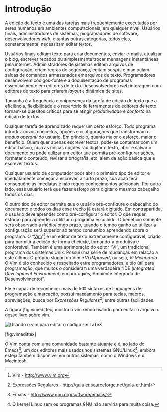 Introdução
==========

A edição de texto é uma das tarefas mais frequentemente executadas por
seres humanos em ambientes computacionais, em qualquer nível. Usuários
finais, administradores de sistemas, programadores de software,
desenvolvedores *web*, e tantas outras categorias, todos
eles, constantemente, necessitam editar textos.

Usuários finais editam texto para criar documentos, enviar e-mails,
atualizar o blog, escrever recados ou simplesmente trocar mensagens
instantâneas pela internet. Administradores de sistemas editam arquivos
de configuração, criam regras de segurança, editam
*scripts* e manipulam saídas de comandos armazenados em
arquivos de texto. Programadores desenvolvem códigos-fonte e a
documentação de programas essencialmente em editores de texto.
Desenvolvedores *web* interagem com editores de texto para
criarem *layout* e dinâmica de sites.

Tamanha é a frequência e onipresença da tarefa de edição de texto que a
eficiência, flexibilidade e o repertório de ferramentas de editores de
texto tornam-se quesitos críticos para se atingir
*produtividade* e *conforto* na edição de
textos.

Qualquer tarefa de aprendizado requer um certo esforço. Todo programa
introduz novos conceitos, opções e configurações que transformam o
*modus operanti* do usuário. Em princípio, quanto maior o esforço, maior
o benefício. Quem quer apenas escrever textos, pode-se contentar com um
editor básico, cuja as únicas opções são digitar o texto, abrir e salvar
o documento ou pode utilizar um editor que permita pré-configurar ações,
formatar o conteúdo, revisar a ortografia, etc, além da ação básica que
é escrever textos.

Qualquer usuário de computador pode abrir o primeiro tipo de editor e
imediatamente começar a escrever, a curto prazo, sua ação terá
consequências imediatas e não requer conhecimentos adicionais. Por outro
lado, esse usuário terá que fazer esforço para digitar o mesmos
cabeçalho todos os dias.

O outro tipo de editor permite que o usuário pré-configure o cabeçalho
do documento e todos os dias esse trecho já estará digitado. Em
contrapartida, o usuário deve aprender como pré-configurar o editor. O
que requer esforço para aprender a utilizar o programa escolhido. O
benefício somente será observado a médio/longo prazo, quando o tempo
ganho ao utilizar a configuração será superior ao tempo consumido
aprendendo sobre o programa. O “[Vim](http://www.vim.org)”[^1] é um
editor de texto extremamente configurável, criado para permitir a edição
de forma eficiente, tornando-a produtiva e confortável. Também é uma
aprimoração do editor “Vi”, um tradicional programa dos sistemas Unix.
Possui uma série de mudanças em relação a este último. O próprio slogan
do Vim é *Vi IMproved*, ou seja, *Vi
Melhorado*. O Vim é tão conhecido e respeitado entre
programadores, e tão útil para programação, que muitos o consideram uma
verdadeira “IDE (*Integrated Development Environment*, em português,
Ambiente Integrado de Desenvolvimento)”.

Ele é capaz de reconhecer mais de 500 sintaxes de linguagens de
programação e marcação, possui mapeamento para teclas, macros,
abreviações, busca por *Expressões
Regulares*[^2], entre outras facilidades.

A figura [fig:vimedittex] mostra o vim sendo usando para editar o
arquivo o desse livro sobre vim.

![Usando o vim para editar o código em LaTeX](img/vimedittex)

[fig:vimedittex]

O Vim conta com uma comunidade bastante atuante e é, ao lado do
Emacs[^3], um dos editores mais usados nos sistemas GNU/Linux[^4],
embora esteja também disponível em outros sistemas, como o Windows e o
Macintosh.

[^1]: Vim - <http://www.vim.org>

[^2]: Expressões Regulares - <http://guia-er.sourceforge.net/guia-er.html>

[^3]: Emacs - <http://www.gnu.org/software/emacs/>

[^4]: O kernel Linux sem os programas GNU não serviria para muita coisa.
